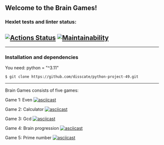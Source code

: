 ## Welcome to the Brain Games!

### Hexlet tests and linter status:
[![Actions Status](https://github.com/disscate/python-project-49/workflows/hexlet-check/badge.svg)](https://github.com/disscate/python-project-49/actions)
[![Maintainability](https://api.codeclimate.com/v1/badges/384781d62be6cc8c362c/maintainability)](https://codeclimate.com/github/disscate/python-project-49/maintainability)
---

---
### Installation and dependencies
You need: python = "^3.11"

`$ git clone https://github.com/disscate/python-project-49.git`

---

Brain Games consists of five games:

Game 1: Even
[![asciicast](https://asciinema.org/a/a8pTou0uqAMQOMiiV1xuFwQ9j.svg)](https://asciinema.org/a/a8pTou0uqAMQOMiiV1xuFwQ9j)

Game 2: Calculator
[![asciicast](https://asciinema.org/a/nkQMvTvLhdHsEUn42QAzQOnpt.svg)](https://asciinema.org/a/nkQMvTvLhdHsEUn42QAzQOnpt)

Game 3: Gcd
[![asciicast](https://asciinema.org/a/2JqLlgYVZ00MkKtGiXi2Byz5G.svg)](https://asciinema.org/a/2JqLlgYVZ00MkKtGiXi2Byz5G)

Game 4: Brain progression
[![asciicast](https://asciinema.org/a/pi77aewhTnCdI3lkAW9JqtkzD.svg)](https://asciinema.org/a/pi77aewhTnCdI3lkAW9JqtkzD)

Game 5: Prime number
[![asciicast](https://asciinema.org/a/ERL6lQ0omS9tXnDHpWA0dQi2a.svg)](https://asciinema.org/a/ERL6lQ0omS9tXnDHpWA0dQi2a)
